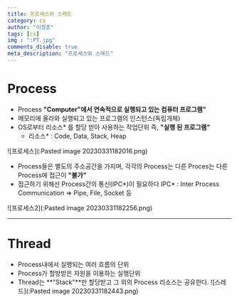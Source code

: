 ```yaml
---
title: 프로세스와 스레드
category: cs
author: "이정훈"
tags: [cs]
img : ":PT.jpg"
comments_disable: true
meta_description: "프로세스와 스레드"
---
```


# Process

- Process **"Computer"에서 연속적으로 실행되고 있는 컴퓨터 프로그램"**
- 메모리에 올라와 실행되고 있는 프로그램의 인스턴스(독립개체)
- OS로부터 리소스* 를 할당 받아 사용하는 작업단위 즉, **"실행 된 프로그램"**
	- 리소스* : Code, Data, Stack, Heap

![프로세스](:Pasted image 20230331182016.png)

- Process들은 별도의 주소공간을 가지며, 각각의 Process는 다른 Proces는 다른 Process에 접근이 **"불가"**
- 접근하기 위해선 Process간의 통신(IPC*)이 필요하다
	  IPC* : Inter Process Communication => Pipe, File, Socket 등
	  
![프로세스2](:Pasted image 20230331182256.png)

***

# Thread
- Process내에서 실행되는 여러 흐름의 단위
- Process가 할방받은 자원을 이용하는 실행단위
- Thread는 **"Stack"**만 할당받고 그 외의 Process 리소스는 공유한다.
![스레드](:Pasted image 20230331182443.png)
